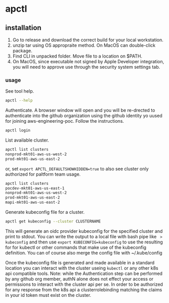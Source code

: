 # apctl

## installation

1. Go to release and download the correct build for your local workstation.  
2. unzip tar using OS appropraite method. On MacOS can double-click package.
3. Find CLI in unpacked folder. Move file to a location on $PATH.
4. On MacOS, since executable not signed by Apple Developer integration, you will need to approve use through the security system settings tab.

### usage  

See tool help.  
```bash
apctl --help
```

Authenticate. A browser window will open and you will be re-drected to authenticate into the github organization using the github identity yo uused for joining aws-engineering-poc. Follow the instructions.  
```bash
apctl login
```

List available cluster.  
```bash
apctl list clusters
nonprod-mkt01-aws-us-west-2
prod-mkt01-aws-us-east-2
```
or, set `export APCTL_DEFAULTSHOWHIDDEN=true` to also see cluster only authorized for paltform team usage.  
```bash
apctl list clusters
pocdev-mkt01-aws-us-east-1
nonprod-mkt01-aws-us-west-2
prod-mkt01-aws-us-east-2
mapi-mkt01-aws-us-east-2
```

Generate kubeconfig file for a cluster.
```bash
apctl get kubeconfig --cluster CLUSTERNAME
```
This will generate an oidc provider kubeconfig for the specified cluster and print to stdout. You can write the output to a local file with bash pipe like ` > kubeconfig` and then use `export KUBECONFIG=kubeconfig` to use the resulting for for kubectl or other commands that make use of the kubeconfig definition. You can of course also merge the config file with ~/.kube/config  

Once the kubeconfig file is generated and made available in a standard location you can interact with the cluster useing `kubectl` or any other k8s api compatible tools. Note: while the Authentication step can be performed by any github org member, authN alone does not effect your access or permissions to interact with the cluster api per se. In order to be authorized for any response from the k8s api a clusterrolebinding matching the claims in your id token must exist on the cluster.  

